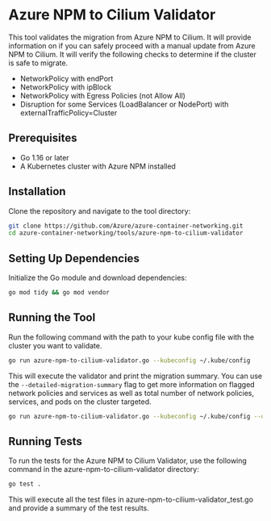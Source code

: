 # Azure NPM to Cilium Validator

This tool validates the migration from Azure NPM to Cilium. It will provide information on if you can safely proceed with a manual update from Azure NPM to Cilium. It will verify the following checks to determine if the cluster is safe to migrate.

- NetworkPolicy with endPort
- NetworkPolicy with ipBlock
- NetworkPolicy with Egress Policies (not Allow All)
- Disruption for some Services (LoadBalancer or NodePort) with externalTrafficPolicy=Cluster

## Prerequisites

- Go 1.16 or later
- A Kubernetes cluster with Azure NPM installed

## Installation

Clone the repository and navigate to the tool directory:

```bash
git clone https://github.com/Azure/azure-container-networking.git
cd azure-container-networking/tools/azure-npm-to-cilium-validator
```

## Setting Up Dependencies

Initialize the Go module and download dependencies:

```bash
go mod tidy && go mod vendor
```

## Running the Tool

Run the following command with the path to your kube config file with the cluster you want to validate.

```bash
go run azure-npm-to-cilium-validator.go --kubeconfig ~/.kube/config
```

This will execute the validator and print the migration summary. You can use the `--detailed-migration-summary` flag to get more information on flagged network policies and services as well as total number of network policies, services, and pods on the cluster targeted.

```bash
go run azure-npm-to-cilium-validator.go --kubeconfig ~/.kube/config --detailed-migration-summary
```

## Running Tests

To run the tests for the Azure NPM to Cilium Validator, use the following command in the azure-npm-to-cilium-validator directory:

```bash
go test .
```

This will execute all the test files in azure-npm-to-cilium-validator_test.go and provide a summary of the test results.
